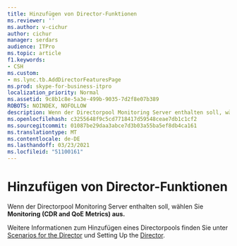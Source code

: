 ```yaml
---
title: Hinzufügen von Director-Funktionen
ms.reviewer: ''
ms.author: v-cichur
author: cichur
manager: serdars
audience: ITPro
ms.topic: article
f1.keywords:
- CSH
ms.custom:
- ms.lync.tb.AddDirectorFeaturesPage
ms.prod: skype-for-business-itpro
localization_priority: Normal
ms.assetid: 9c8b1c8e-5a3e-499b-9035-7d2f8e07b389
ROBOTS: NOINDEX, NOFOLLOW
description: Wenn der Directorpool Monitoring Server enthalten soll, wählen Sie Überwachung (CDR und QoE-Metriken) aus.
ms.openlocfilehash: c3255648f9c5cd7718417d59548ceae7db1c1cf2
ms.sourcegitcommit: 01087be29daa3abce7d3b03a55ba5ef8db4ca161
ms.translationtype: MT
ms.contentlocale: de-DE
ms.lasthandoff: 03/23/2021
ms.locfileid: "51100161"
---
```

# <a name="add-director-features"></a>Hinzufügen von Director-Funktionen

Wenn der Directorpool Monitoring Server enthalten soll, wählen Sie **Monitoring (CDR and QoE Metrics) aus.**

Weitere Informationen zum Hinzufügen eines Directorpools finden Sie unter [Scenarios for the Director](/previous-versions/office/lync-server-2013/lync-server-2013-scenarios-for-the-director) und Setting Up the [Director](/previous-versions/office/lync-server-2013/lync-server-2013-setting-up-the-director).